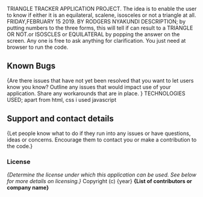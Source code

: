 TRIANGLE TRACKER APPLICATION PROJECT.
The idea is to enable the user to know if either it is an equilateral, scalene,
isosceles or not a triangle at all.
FRIDAY,FEBRUARY 15 2019.
BY RODGERS NYAKUNDI
DESCRIPTION; by putting numbers to the three forms, this will tell if can result to a TRIANGLE OR NOT.or
ISOSCLES or EQUILATERAL by popping the answer on the screen.
Any one is free to ask anything for clarification.
You just need at browser to run the code.
## Known Bugs
{Are there issues that have not yet been resolved that you want to let users know you know? Outline any issues that would impact use of your application. Share any workarounds that are in place. }
TECHNOLOGIES USED; apart from html, css i used javascript
## Support and contact details
{Let people know what to do if they run into any issues or have questions, ideas or concerns.  Encourage them to contact you or make a contribution to the code.}
### License
*{Determine the license under which this application can be used.  See below for more details on licensing.}*
Copyright (c) {year} **{List of contributors or company name}**

